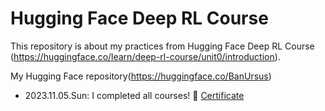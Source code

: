 # Hugging Face Deep RL Course

This repository is about my practices from Hugging Face Deep RL Course (https://huggingface.co/learn/deep-rl-course/unit0/introduction). 

My Hugging Face repository(https://huggingface.co/BanUrsus)  


- 2023.11.05.Sun: I completed all courses! 🌟 [Certificate](./assets/certificate.pdf)
